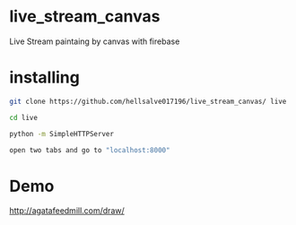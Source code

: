 # live_stream_canvas

Live Stream paintaing by canvas with firebase


# installing
```sh
git clone https://github.com/hellsalve017196/live_stream_canvas/ live

cd live

python -m SimpleHTTPServer

open two tabs and go to "localhost:8000"
```

# Demo
http://agatafeedmill.com/draw/
